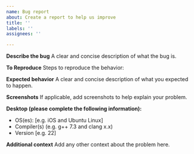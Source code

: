 ```yaml
---
name: Bug report
about: Create a report to help us improve
title: ''
labels: ''
assignees: ''

---
```


**Describe the bug**
A clear and concise description of what the bug is.

**To Reproduce**
Steps to reproduce the behavior:

**Expected behavior**
A clear and concise description of what you expected to happen.

**Screenshots**
If applicable, add screenshots to help explain your problem.

**Desktop (please complete the following information):**
 - OS(es): [e.g. iOS and Ubuntu Linux]
 - Compiler(s) (e.g. g++ 7.3 and clang x.x)
 - Version [e.g. 22]

**Additional context**
Add any other context about the problem here.
